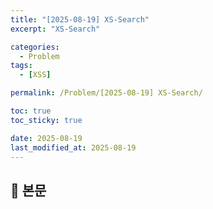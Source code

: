 ```yaml
---
title: "[2025-08-19] XS-Search"
excerpt: "XS-Search"

categories:
  - Problem
tags:
  - [XSS]

permalink: /Problem/[2025-08-19] XS-Search/

toc: true
toc_sticky: true

date: 2025-08-19
last_modified_at: 2025-08-19
---
```


## 🦥 본문

